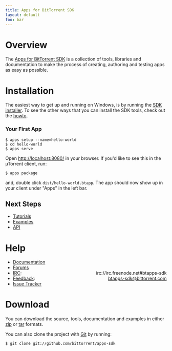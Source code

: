 ```yaml
---
title: Apps for BitTorrent SDK
layout: default
foo: bar
---
```


# Overview

The [Apps for BitTorrent SDK](/) is a collection of tools, libraries and
documentation to make the process of creating, authoring and testing apps as
easy as possible.

# Installation

The easiest way to get up and running on Windows, is by running the [SDK
installer](client/apps-sdk-installer.msi).
To see the other ways that you can install the SDK tools, check out the
[howto](doc/install-howto.html).

### Your First App

    $ apps setup --name=hello-world
    $ cd hello-world
    $ apps serve

Open [http://localhost:8080/](http://localhost:8080/) in your browser. If you'd
like to see this in the &micro;Torrent client, run:

    $ apps package

and, double click `dist/hello-world.btapp`. The app should now show up in your
client under "Apps" in the left bar.

## Next Steps

- [Tutorials](doc/tutorials)
- [Examples](examples/)
- [API](doc/api.html)

# Help

- [Documentation](doc/)
- [Forums](http://forum.utorrent.com/viewforum.php?id=34)
- [IRC](irc://irc.freenode.net#btapps-sdk): <span style="float:right">irc://irc.freenode.net#btapps-sdk</span>
- [Feedback](mailto:apps-sdk@bittorrent.com): <span style="float:right">btapps-sdk@bittorrent.com</span>
- [Issue Tracker](https://github.com/bittorrent/apps-sdk/issues)

# Download

You can download the source, tools, documentation and examples in either
[zip](http://github.com/bittorrent/apps-sdk/zipball/master) or
[tar](http://github.com/bittorrent/apps-sdk/tarball/master) formats.

You can also clone the project with [Git](http://git-scm.com/) by running:

    $ git clone git://github.com/bittorrent/apps-sdk
